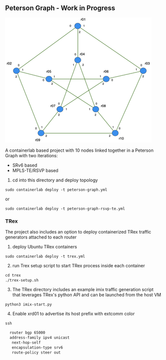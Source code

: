 ## Peterson Graph - Work in Progress
![Peterson Graph](diagrams/topology.png)

A containerlab based project with 10 nodes linked together in a Peterson Graph with two iterations:

* SRv6 based
* MPLS-TE/RSVP based

1. cd into this directory and deploy topology
```
sudo containerlab deploy -t peterson-graph.yml
```

or
```
sudo containerlab deploy -t peterson-graph-rsvp-te.yml
```

### TRex
The project also includes an option to deploy containerized TRex traffic generators attached to each router

1. deploy Ubuntu TRex containers
```
sudo containerlab deploy -t trex.yml
```

2. run Trex setup script to start TRex process inside each container
```
cd trex
./trex-setup.sh
```

3. The TRex directory includes an example imix traffic generation script that leverages TRex's python API and can be launched from the host VM
```
python3 imix-start.py
```

4. Enable xrd01 to advertise its host prefix with extcomm color

```
ssh 
```

```
  router bgp 65000
  address-family ipv4 unicast
   next-hop-self
   encapsulation-type srv6
   route-policy steer out
```